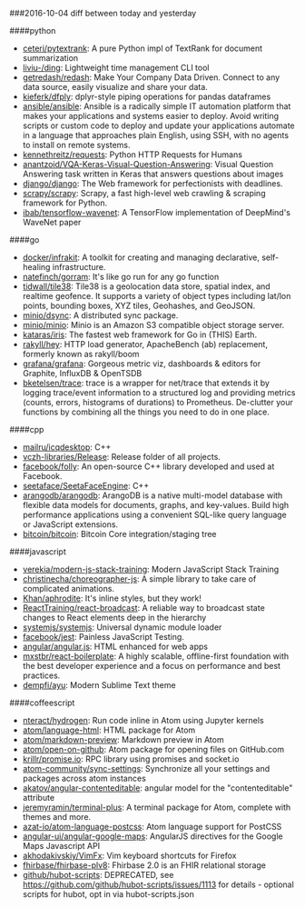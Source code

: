 ###2016-10-04
diff between today and yesterday

####python
* [ceteri/pytextrank](https://github.com/ceteri/pytextrank): A pure Python impl of TextRank for document summarization
* [liviu-/ding](https://github.com/liviu-/ding): Lightweight time management CLI tool
* [getredash/redash](https://github.com/getredash/redash): Make Your Company Data Driven. Connect to any data source, easily visualize and share your data.
* [kieferk/dfply](https://github.com/kieferk/dfply): dplyr-style piping operations for pandas dataframes
* [ansible/ansible](https://github.com/ansible/ansible): Ansible is a radically simple IT automation platform that makes your applications and systems easier to deploy. Avoid writing scripts or custom code to deploy and update your applications automate in a language that approaches plain English, using SSH, with no agents to install on remote systems.
* [kennethreitz/requests](https://github.com/kennethreitz/requests): Python HTTP Requests for Humans
* [anantzoid/VQA-Keras-Visual-Question-Answering](https://github.com/anantzoid/VQA-Keras-Visual-Question-Answering): Visual Question Answering task written in Keras that answers questions about images
* [django/django](https://github.com/django/django): The Web framework for perfectionists with deadlines.
* [scrapy/scrapy](https://github.com/scrapy/scrapy): Scrapy, a fast high-level web crawling & scraping framework for Python.
* [ibab/tensorflow-wavenet](https://github.com/ibab/tensorflow-wavenet): A TensorFlow implementation of DeepMind's WaveNet paper

####go
* [docker/infrakit](https://github.com/docker/infrakit): A toolkit for creating and managing declarative, self-healing infrastructure.
* [natefinch/gorram](https://github.com/natefinch/gorram): It's like go run for any go function
* [tidwall/tile38](https://github.com/tidwall/tile38): Tile38 is a geolocation data store, spatial index, and realtime geofence. It supports a variety of object types including lat/lon points, bounding boxes, XYZ tiles, Geohashes, and GeoJSON.
* [minio/dsync](https://github.com/minio/dsync): A distributed sync package.
* [minio/minio](https://github.com/minio/minio): Minio is an Amazon S3 compatible object storage server.
* [kataras/iris](https://github.com/kataras/iris): The fastest web framework for Go in (THIS) Earth.
* [rakyll/hey](https://github.com/rakyll/hey): HTTP load generator, ApacheBench (ab) replacement, formerly known as rakyll/boom
* [grafana/grafana](https://github.com/grafana/grafana): Gorgeous metric viz, dashboards & editors for Graphite, InfluxDB & OpenTSDB
* [bketelsen/trace](https://github.com/bketelsen/trace): trace is a wrapper for net/trace that extends it by logging trace/event information to a structured log and providing metrics (counts, errors, histograms of durations) to Prometheus. De-clutter your functions by combining all the things you need to do in one place.

####cpp
* [mailru/icqdesktop](https://github.com/mailru/icqdesktop): C++
* [vczh-libraries/Release](https://github.com/vczh-libraries/Release): Release folder of all projects.
* [facebook/folly](https://github.com/facebook/folly): An open-source C++ library developed and used at Facebook.
* [seetaface/SeetaFaceEngine](https://github.com/seetaface/SeetaFaceEngine): C++
* [arangodb/arangodb](https://github.com/arangodb/arangodb): ArangoDB is a native multi-model database with flexible data models for documents, graphs, and key-values. Build high performance applications using a convenient SQL-like query language or JavaScript extensions.
* [bitcoin/bitcoin](https://github.com/bitcoin/bitcoin): Bitcoin Core integration/staging tree

####javascript
* [verekia/modern-js-stack-training](https://github.com/verekia/modern-js-stack-training): Modern JavaScript Stack Training
* [christinecha/choreographer-js](https://github.com/christinecha/choreographer-js): A simple library to take care of complicated animations.
* [Khan/aphrodite](https://github.com/Khan/aphrodite): It's inline styles, but they work!
* [ReactTraining/react-broadcast](https://github.com/ReactTraining/react-broadcast): A reliable way to broadcast state changes to React elements deep in the hierarchy
* [systemjs/systemjs](https://github.com/systemjs/systemjs): Universal dynamic module loader
* [facebook/jest](https://github.com/facebook/jest):  Painless JavaScript Testing.
* [angular/angular.js](https://github.com/angular/angular.js): HTML enhanced for web apps
* [mxstbr/react-boilerplate](https://github.com/mxstbr/react-boilerplate):  A highly scalable, offline-first foundation with the best developer experience and a focus on performance and best practices.
* [dempfi/ayu](https://github.com/dempfi/ayu): Modern Sublime Text theme

####coffeescript
* [nteract/hydrogen](https://github.com/nteract/hydrogen):  Run code inline in Atom using Jupyter kernels
* [atom/language-html](https://github.com/atom/language-html): HTML package for Atom
* [atom/markdown-preview](https://github.com/atom/markdown-preview): Markdown preview in Atom
* [atom/open-on-github](https://github.com/atom/open-on-github): Atom package for opening files on GitHub.com
* [krillr/promise.io](https://github.com/krillr/promise.io): RPC library using promises and socket.io
* [atom-community/sync-settings](https://github.com/atom-community/sync-settings): Synchronize all your settings and packages across atom instances
* [akatov/angular-contenteditable](https://github.com/akatov/angular-contenteditable): angular model for the "contenteditable" attribute
* [jeremyramin/terminal-plus](https://github.com/jeremyramin/terminal-plus): A terminal package for Atom, complete with themes and more.
* [azat-io/atom-language-postcss](https://github.com/azat-io/atom-language-postcss):  Atom language support for PostCSS
* [angular-ui/angular-google-maps](https://github.com/angular-ui/angular-google-maps): AngularJS directives for the Google Maps Javascript API
* [akhodakivskiy/VimFx](https://github.com/akhodakivskiy/VimFx): Vim keyboard shortcuts for Firefox
* [fhirbase/fhirbase-plv8](https://github.com/fhirbase/fhirbase-plv8): Fhirbase 2.0 is an FHIR relational storage
* [github/hubot-scripts](https://github.com/github/hubot-scripts): DEPRECATED, see https://github.com/github/hubot-scripts/issues/1113 for details - optional scripts for hubot, opt in via hubot-scripts.json
